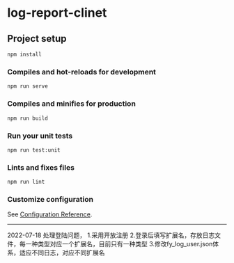 # log-report-clinet

## Project setup
```
npm install
```

### Compiles and hot-reloads for development
```
npm run serve
```

### Compiles and minifies for production
```
npm run build
```

### Run your unit tests
```
npm run test:unit
```

### Lints and fixes files
```
npm run lint
```

### Customize configuration
See [Configuration Reference](https://cli.vuejs.org/config/).

----------------------------------------------------------------------------
2022-07-18
处理登陆问题，
1.采用开放注册
2.登录后填写扩展名，存放日志文件，每一种类型对应一个扩展名，目前只有一种类型
3.修改fy_log_user.json体系，适应不同日志，对应不同扩展名


